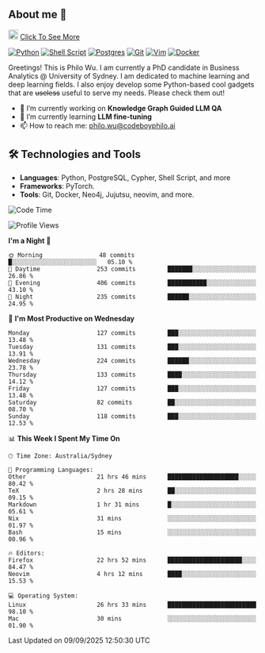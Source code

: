 ## About me 🤗

<a href="#"><img src="https://media.giphy.com/media/hvRJCLFzcasrR4ia7z/giphy.gif" width="20px" height="20px"></a> [Click To See More](https://codeboyphilo.github.io)

[![Python](https://img.shields.io/badge/python-3670A0?style=for-the-badge&logo=python&logoColor=ffdd54)](#)
[![Shell Script](https://img.shields.io/badge/shell_script-%23121011.svg?style=for-the-badge&logo=gnu-bash&logoColor=white)](#)
[![Postgres](https://img.shields.io/badge/postgres-%23316192.svg?style=for-the-badge&logo=postgresql&logoColor=white)](#)
[![Git](https://img.shields.io/badge/git-%23F05033.svg?style=for-the-badge&logo=git&logoColor=white)](#)
[![Vim](https://img.shields.io/badge/VIM-%2311AB00.svg?style=for-the-badge&logo=vim&logoColor=white)](#)
[![Docker](https://img.shields.io/badge/docker-%230db7ed.svg?style=for-the-badge&logo=docker&logoColor=white)](#)

Greetings! This is Philo Wu. I am currently a PhD candidate in Business Analytics \@ University of Sydney. I am dedicated to machine learning and deep learning fields. I also enjoy develop some Python-based cool gadgets that are ~~useless~~ useful to serve my needs. Please check them out!

- 🔭 I’m currently working on **Knowledge Graph Guided LLM QA**
- 🌱 I’m currently learning **LLM fine-tuning**
- 📫 How to reach me: philo.wu@codeboyphilo.ai

## 🛠 Technologies and Tools
- **Languages**: Python, PostgreSQL, Cypher, Shell Script, and more
- **Frameworks**: PyTorch.
- **Tools**: Git, Docker, Neo4j, Jujutsu, neovim, and more.

<!--START_SECTION:waka-->
![Code Time](http://img.shields.io/badge/Code%20Time-1%2C095%20hrs%206%20mins-blue)

![Profile Views](http://img.shields.io/badge/Profile%20Views-2-blue)

**I'm a Night 🦉** 

```text
🌞 Morning                48 commits          █░░░░░░░░░░░░░░░░░░░░░░░░   05.10 % 
🌆 Daytime                253 commits         ███████░░░░░░░░░░░░░░░░░░   26.86 % 
🌃 Evening                406 commits         ███████████░░░░░░░░░░░░░░   43.10 % 
🌙 Night                  235 commits         ██████░░░░░░░░░░░░░░░░░░░   24.95 % 
```
📅 **I'm Most Productive on Wednesday** 

```text
Monday                   127 commits         ███░░░░░░░░░░░░░░░░░░░░░░   13.48 % 
Tuesday                  131 commits         ███░░░░░░░░░░░░░░░░░░░░░░   13.91 % 
Wednesday                224 commits         ██████░░░░░░░░░░░░░░░░░░░   23.78 % 
Thursday                 133 commits         ████░░░░░░░░░░░░░░░░░░░░░   14.12 % 
Friday                   127 commits         ███░░░░░░░░░░░░░░░░░░░░░░   13.48 % 
Saturday                 82 commits          ██░░░░░░░░░░░░░░░░░░░░░░░   08.70 % 
Sunday                   118 commits         ███░░░░░░░░░░░░░░░░░░░░░░   12.53 % 
```


📊 **This Week I Spent My Time On** 

```text
🕑︎ Time Zone: Australia/Sydney

💬 Programming Languages: 
Other                    21 hrs 46 mins      ████████████████████░░░░░   80.42 % 
TeX                      2 hrs 28 mins       ██░░░░░░░░░░░░░░░░░░░░░░░   09.15 % 
Markdown                 1 hr 31 mins        █░░░░░░░░░░░░░░░░░░░░░░░░   05.61 % 
Nix                      31 mins             ░░░░░░░░░░░░░░░░░░░░░░░░░   01.97 % 
Bash                     15 mins             ░░░░░░░░░░░░░░░░░░░░░░░░░   00.96 % 

🔥 Editors: 
Firefox                  22 hrs 52 mins      █████████████████████░░░░   84.47 % 
Neovim                   4 hrs 12 mins       ████░░░░░░░░░░░░░░░░░░░░░   15.53 % 

💻 Operating System: 
Linux                    26 hrs 33 mins      █████████████████████████   98.10 % 
Mac                      30 mins             ░░░░░░░░░░░░░░░░░░░░░░░░░   01.90 % 
```


 Last Updated on 09/09/2025 12:50:30 UTC
<!--END_SECTION:waka-->
